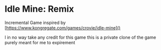 # Idle Mine: Remix

Incremental Game inspired by [https://www.kongregate.com/games/crovie/idle-mine]()


I in no way take any credit for this game this is a private clone of the game purely meant for me to expirement 
